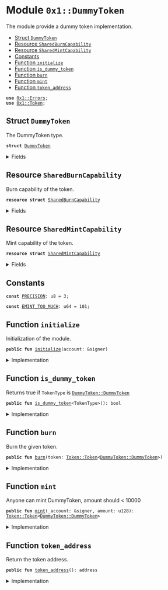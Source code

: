 
<a name="0x1_DummyToken"></a>

# Module `0x1::DummyToken`

The module provide a dummy token implementation.


-  [Struct `DummyToken`](#0x1_DummyToken_DummyToken)
-  [Resource `SharedBurnCapability`](#0x1_DummyToken_SharedBurnCapability)
-  [Resource `SharedMintCapability`](#0x1_DummyToken_SharedMintCapability)
-  [Constants](#@Constants_0)
-  [Function `initialize`](#0x1_DummyToken_initialize)
-  [Function `is_dummy_token`](#0x1_DummyToken_is_dummy_token)
-  [Function `burn`](#0x1_DummyToken_burn)
-  [Function `mint`](#0x1_DummyToken_mint)
-  [Function `token_address`](#0x1_DummyToken_token_address)


<pre><code><b>use</b> <a href="Errors.md#0x1_Errors">0x1::Errors</a>;
<b>use</b> <a href="Token.md#0x1_Token">0x1::Token</a>;
</code></pre>



<a name="0x1_DummyToken_DummyToken"></a>

## Struct `DummyToken`

The DummyToken type.


<pre><code><b>struct</b> <a href="DummyToken.md#0x1_DummyToken">DummyToken</a>
</code></pre>



<details>
<summary>Fields</summary>


<dl>
<dt>
<code>dummy_field: bool</code>
</dt>
<dd>

</dd>
</dl>


</details>

<a name="0x1_DummyToken_SharedBurnCapability"></a>

## Resource `SharedBurnCapability`

Burn capability of the token.


<pre><code><b>resource</b> <b>struct</b> <a href="DummyToken.md#0x1_DummyToken_SharedBurnCapability">SharedBurnCapability</a>
</code></pre>



<details>
<summary>Fields</summary>


<dl>
<dt>
<code>cap: <a href="Token.md#0x1_Token_BurnCapability">Token::BurnCapability</a>&lt;<a href="DummyToken.md#0x1_DummyToken_DummyToken">DummyToken::DummyToken</a>&gt;</code>
</dt>
<dd>

</dd>
</dl>


</details>

<a name="0x1_DummyToken_SharedMintCapability"></a>

## Resource `SharedMintCapability`

Mint capability of the token.


<pre><code><b>resource</b> <b>struct</b> <a href="DummyToken.md#0x1_DummyToken_SharedMintCapability">SharedMintCapability</a>
</code></pre>



<details>
<summary>Fields</summary>


<dl>
<dt>
<code>cap: <a href="Token.md#0x1_Token_MintCapability">Token::MintCapability</a>&lt;<a href="DummyToken.md#0x1_DummyToken_DummyToken">DummyToken::DummyToken</a>&gt;</code>
</dt>
<dd>

</dd>
</dl>


</details>

<a name="@Constants_0"></a>

## Constants


<a name="0x1_DummyToken_PRECISION"></a>



<pre><code><b>const</b> <a href="DummyToken.md#0x1_DummyToken_PRECISION">PRECISION</a>: u8 = 3;
</code></pre>



<a name="0x1_DummyToken_EMINT_TOO_MUCH"></a>



<pre><code><b>const</b> <a href="DummyToken.md#0x1_DummyToken_EMINT_TOO_MUCH">EMINT_TOO_MUCH</a>: u64 = 101;
</code></pre>



<a name="0x1_DummyToken_initialize"></a>

## Function `initialize`

Initialization of the module.


<pre><code><b>public</b> <b>fun</b> <a href="DummyToken.md#0x1_DummyToken_initialize">initialize</a>(account: &signer)
</code></pre>



<details>
<summary>Implementation</summary>


<pre><code><b>public</b> <b>fun</b> <a href="DummyToken.md#0x1_DummyToken_initialize">initialize</a>(account: &signer) {
    <a href="Token.md#0x1_Token_register_token">Token::register_token</a>&lt;<a href="DummyToken.md#0x1_DummyToken">DummyToken</a>&gt;(
        account,
        <a href="DummyToken.md#0x1_DummyToken_PRECISION">PRECISION</a>,
    );

    <b>let</b> burn_cap = <a href="Token.md#0x1_Token_remove_burn_capability">Token::remove_burn_capability</a>&lt;<a href="DummyToken.md#0x1_DummyToken">DummyToken</a>&gt;(account);
    move_to(account, <a href="DummyToken.md#0x1_DummyToken_SharedBurnCapability">SharedBurnCapability</a>{cap: burn_cap});

    <b>let</b> burn_cap = <a href="Token.md#0x1_Token_remove_mint_capability">Token::remove_mint_capability</a>&lt;<a href="DummyToken.md#0x1_DummyToken">DummyToken</a>&gt;(account);
    move_to(account, <a href="DummyToken.md#0x1_DummyToken_SharedMintCapability">SharedMintCapability</a>{cap: burn_cap});
}
</code></pre>



</details>

<a name="0x1_DummyToken_is_dummy_token"></a>

## Function `is_dummy_token`

Returns true if <code>TokenType</code> is <code><a href="DummyToken.md#0x1_DummyToken_DummyToken">DummyToken::DummyToken</a></code>


<pre><code><b>public</b> <b>fun</b> <a href="DummyToken.md#0x1_DummyToken_is_dummy_token">is_dummy_token</a>&lt;TokenType&gt;(): bool
</code></pre>



<details>
<summary>Implementation</summary>


<pre><code><b>public</b> <b>fun</b> <a href="DummyToken.md#0x1_DummyToken_is_dummy_token">is_dummy_token</a>&lt;TokenType: store&gt;(): bool {
    <a href="Token.md#0x1_Token_is_same_token">Token::is_same_token</a>&lt;<a href="DummyToken.md#0x1_DummyToken">DummyToken</a>, TokenType&gt;()
}
</code></pre>



</details>

<a name="0x1_DummyToken_burn"></a>

## Function `burn`

Burn the given token.


<pre><code><b>public</b> <b>fun</b> <a href="DummyToken.md#0x1_DummyToken_burn">burn</a>(token: <a href="Token.md#0x1_Token_Token">Token::Token</a>&lt;<a href="DummyToken.md#0x1_DummyToken_DummyToken">DummyToken::DummyToken</a>&gt;)
</code></pre>



<details>
<summary>Implementation</summary>


<pre><code><b>public</b> <b>fun</b> <a href="DummyToken.md#0x1_DummyToken_burn">burn</a>(token: <a href="Token.md#0x1_Token">Token</a>&lt;<a href="DummyToken.md#0x1_DummyToken">DummyToken</a>&gt;) <b>acquires</b> <a href="DummyToken.md#0x1_DummyToken_SharedBurnCapability">SharedBurnCapability</a>{
    <b>let</b> cap = borrow_global&lt;<a href="DummyToken.md#0x1_DummyToken_SharedBurnCapability">SharedBurnCapability</a>&gt;(<a href="DummyToken.md#0x1_DummyToken_token_address">token_address</a>());
    <a href="Token.md#0x1_Token_burn_with_capability">Token::burn_with_capability</a>(&cap.cap, token);
}
</code></pre>



</details>

<a name="0x1_DummyToken_mint"></a>

## Function `mint`

Anyone can mint DummyToken, amount should < 10000


<pre><code><b>public</b> <b>fun</b> <a href="DummyToken.md#0x1_DummyToken_mint">mint</a>(_account: &signer, amount: u128): <a href="Token.md#0x1_Token_Token">Token::Token</a>&lt;<a href="DummyToken.md#0x1_DummyToken_DummyToken">DummyToken::DummyToken</a>&gt;
</code></pre>



<details>
<summary>Implementation</summary>


<pre><code><b>public</b> <b>fun</b> <a href="DummyToken.md#0x1_DummyToken_mint">mint</a>(_account: &signer, amount: u128) : <a href="Token.md#0x1_Token">Token</a>&lt;<a href="DummyToken.md#0x1_DummyToken">DummyToken</a>&gt; <b>acquires</b> <a href="DummyToken.md#0x1_DummyToken_SharedMintCapability">SharedMintCapability</a>{
    <b>assert</b>(amount &lt;= 10000, <a href="Errors.md#0x1_Errors_invalid_argument">Errors::invalid_argument</a>(<a href="DummyToken.md#0x1_DummyToken_EMINT_TOO_MUCH">EMINT_TOO_MUCH</a>));
    <b>let</b> cap = borrow_global&lt;<a href="DummyToken.md#0x1_DummyToken_SharedMintCapability">SharedMintCapability</a>&gt;(<a href="DummyToken.md#0x1_DummyToken_token_address">token_address</a>());
    <a href="Token.md#0x1_Token_mint_with_capability">Token::mint_with_capability</a>(&cap.cap, amount)
}
</code></pre>



</details>

<a name="0x1_DummyToken_token_address"></a>

## Function `token_address`

Return the token address.


<pre><code><b>public</b> <b>fun</b> <a href="DummyToken.md#0x1_DummyToken_token_address">token_address</a>(): address
</code></pre>



<details>
<summary>Implementation</summary>


<pre><code><b>public</b> <b>fun</b> <a href="DummyToken.md#0x1_DummyToken_token_address">token_address</a>(): address {
    <a href="Token.md#0x1_Token_token_address">Token::token_address</a>&lt;<a href="DummyToken.md#0x1_DummyToken">DummyToken</a>&gt;()
}
</code></pre>



</details>
